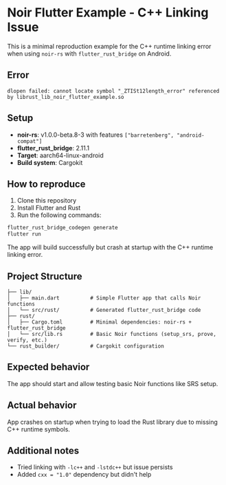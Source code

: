 # Noir Flutter Example - C++ Linking Issue

This is a minimal reproduction example for the C++ runtime linking error when using `noir-rs` with `flutter_rust_bridge` on Android.

## Error

```
dlopen failed: cannot locate symbol "_ZTISt12length_error" referenced by librust_lib_noir_flutter_example.so
```

## Setup

- **noir-rs**: v1.0.0-beta.8-3 with features `["barretenberg", "android-compat"]`
- **flutter_rust_bridge**: 2.11.1
- **Target**: aarch64-linux-android
- **Build system**: Cargokit

## How to reproduce

1. Clone this repository
2. Install Flutter and Rust
3. Run the following commands:

```bash
flutter_rust_bridge_codegen generate
flutter run
```

The app will build successfully but crash at startup with the C++ runtime linking error.

## Project Structure

```
├── lib/
│   ├── main.dart          # Simple Flutter app that calls Noir functions
│   └── src/rust/          # Generated flutter_rust_bridge code
├── rust/
│   ├── Cargo.toml         # Minimal dependencies: noir-rs + flutter_rust_bridge
│   └── src/lib.rs         # Basic Noir functions (setup_srs, prove, verify, etc.)
└── rust_builder/          # Cargokit configuration
```

## Expected behavior

The app should start and allow testing basic Noir functions like SRS setup.

## Actual behavior

App crashes on startup when trying to load the Rust library due to missing C++ runtime symbols.

## Additional notes

- Tried linking with `-lc++` and `-lstdc++` but issue persists
- Added `cxx = "1.0"` dependency but didn't help
